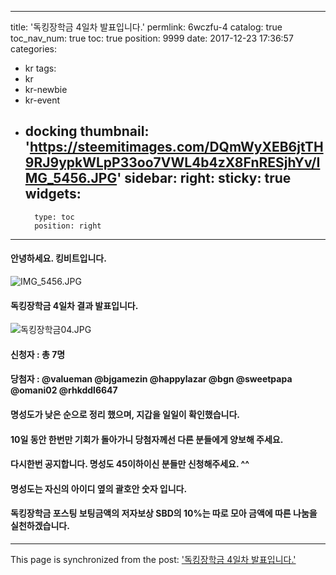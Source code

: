 
---
title: '독킹장학금 4일차 발표입니다.'
permlink: 6wczfu-4
catalog: true
toc_nav_num: true
toc: true
position: 9999
date: 2017-12-23 17:36:57
categories:
- kr
tags:
- kr
- kr-newbie
- kr-event
- docking
thumbnail: 'https://steemitimages.com/DQmWyXEB6jtTH9RJ9ypkWLpP33oo7VWL4b4zX8FnRESjhYv/IMG_5456.JPG'
sidebar:
    right:
        sticky: true
widgets:
    -
        type: toc
        position: right
---


#### 안녕하세요. 킹비트입니다. 
![IMG_5456.JPG](https://steemitimages.com/DQmWyXEB6jtTH9RJ9ypkWLpP33oo7VWL4b4zX8FnRESjhYv/IMG_5456.JPG)

#### 독킹장학금 4일차 결과 발표입니다. 

![독킹장학금04.JPG](https://steemitimages.com/DQmT1CbShdGgFSF7F4xGWuxeHMiov7CDocjnvrdDUNM6e4m/%EB%8F%85%ED%82%B9%EC%9E%A5%ED%95%99%EA%B8%8804.JPG)

#### 신청자 : 총 7명
#### 당첨자 : @valueman  @bjgamezin @happylazar @bgn @sweetpapa @omani02 @rhkddl6647

#### 명성도가 낮은 순으로 정리 했으며, 지갑을 일일이 확인했습니다. 
#### 10일 동안 한번만 기회가 돌아가니 당첨자께선 다른 분들에게 양보해 주세요. 
#### 다시한번 공지합니다. 명성도 45이하이신 분들만 신청해주세요. ^^ 
#### 명성도는 자신의 아이디 옆의 괄호안 숫자 입니다. 
#### 독킹장학금 포스팅 보팅금액의 저자보상 SBD의 10%는 따로 모아 금액에 따른 나눔을 실천하겠습니다.

- - -

This page is synchronized from the post: ['독킹장학금 4일차 발표입니다.'](https://steemit.com/@kingbit/6wczfu-4)
